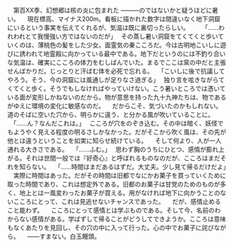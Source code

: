 　第百XX季、幻想郷は核の炎に包まれた
―――のではないかと疑うほどに暑い。
　現在標高、マイナス200m。看板に描かれた数字は間違いなく地下洞窟にいるという事実を伝えてくれるが、気温は既に裏切ったらしい。
　
　｢……われわれとて我慢強い方ではないのだが｣
　その蒸し暑い洞窟をてくてくと歩いていくのは、薄桃色の髪をした少女。面霊気の秦こころだ。今は古明地こいしに遊びに誘われて地霊殿に向かっている最中である。地下だというのには不釣り合いな気温は、確実にこころの体力をむしばんでいた。まるでここは窯の中だと主張せんばかりだ。じっとりと汗ばむ体を必死で忘れる。
　｢こいしに後で抗議してやろう。そう、今の洞窟には風通しが足りなさ過ぎる｣
　独り言を呟きながらてくてくと歩く。そうでもしなければやっていけない。こう暑いところでは憑いている面が変形しかねないのだから。物が意思を持った九十九神たちは、物であるがゆえに環境の変化に敏感なのだ。
　だからこそ、気づいたのかもしれない。道のそばに空いた穴から、明らかに違う、と分かる風が吹いていることに。
　｢……ん？なんだこれは。｣
　こころが穴をのぞき込む。その中は暗く、妖怪でもようやく見える程度の明るさしかなかった。だがそこから吹く風は、その先が他とは違うということを如実に知らせ続けている。
　そして何より、人が一人通れる大きさである。
　｢……ふむ。｣
　思わず胸のうちにひとつ、感情が膨れ上がる。それは世間一般では『好奇心』と呼ばれるものなのだが、こころはまだそれを知らない。
　｢……時間はまだあるはずだ。大丈夫。少し見て帰るだけだよ｣
　実際に時間はあった。だがその時間は旧都でなにかお菓子を買っていくために取った時間であり、これは想定外である。旧都のお菓子は甘党のためのものが多く、地上とは一風変わったお菓子が買える。用がなければ地下に向かうことのないこころにとって、これは見逃せないチャンスであった。
　だが、感情止めること能わず。
　こころにとって感情とは学ぶものである。そして今、名前のわからない感情がある。学ばずして帰ることがどうしてできようか。こころは意味もなくあたりを見回し、その穴の中に入って行った。心の中でお菓子に詫びながら。
　――すまない。白玉饅頭。